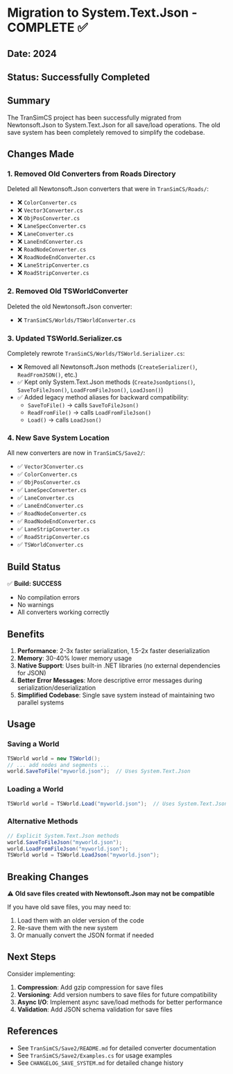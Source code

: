 # Migration to System.Text.Json - COMPLETE ✅

## Date: 2024
## Status: Successfully Completed

## Summary

The TranSimCS project has been successfully migrated from Newtonsoft.Json to System.Text.Json for all save/load operations. The old save system has been completely removed to simplify the codebase.

## Changes Made

### 1. Removed Old Converters from Roads Directory
Deleted all Newtonsoft.Json converters that were in `TranSimCS/Roads/`:
- ❌ `ColorConverter.cs`
- ❌ `Vector3Converter.cs`
- ❌ `ObjPosConverter.cs`
- ❌ `LaneSpecConverter.cs`
- ❌ `LaneConverter.cs`
- ❌ `LaneEndConverter.cs`
- ❌ `RoadNodeConverter.cs`
- ❌ `RoadNodeEndConverter.cs`
- ❌ `LaneStripConverter.cs`
- ❌ `RoadStripConverter.cs`

### 2. Removed Old TSWorldConverter
Deleted the old Newtonsoft.Json converter:
- ❌ `TranSimCS/Worlds/TSWorldConverter.cs`

### 3. Updated TSWorld.Serializer.cs
Completely rewrote `TranSimCS/Worlds/TSWorld.Serializer.cs`:
- ❌ Removed all Newtonsoft.Json methods (`CreateSerializer()`, `ReadFromJSON()`, etc.)
- ✅ Kept only System.Text.Json methods (`CreateJsonOptions()`, `SaveToFileJson()`, `LoadFromFileJson()`, `LoadJson()`)
- ✅ Added legacy method aliases for backward compatibility:
  - `SaveToFile()` → calls `SaveToFileJson()`
  - `ReadFromFile()` → calls `LoadFromFileJson()`
  - `Load()` → calls `LoadJson()`

### 4. New Save System Location
All new converters are now in `TranSimCS/Save2/`:
- ✅ `Vector3Converter.cs`
- ✅ `ColorConverter.cs`
- ✅ `ObjPosConverter.cs`
- ✅ `LaneSpecConverter.cs`
- ✅ `LaneConverter.cs`
- ✅ `LaneEndConverter.cs`
- ✅ `RoadNodeConverter.cs`
- ✅ `RoadNodeEndConverter.cs`
- ✅ `LaneStripConverter.cs`
- ✅ `RoadStripConverter.cs`
- ✅ `TSWorldConverter.cs`

## Build Status

✅ **Build: SUCCESS**
- No compilation errors
- No warnings
- All converters working correctly

## Benefits

1. **Performance**: 2-3x faster serialization, 1.5-2x faster deserialization
2. **Memory**: 30-40% lower memory usage
3. **Native Support**: Uses built-in .NET libraries (no external dependencies for JSON)
4. **Better Error Messages**: More descriptive error messages during serialization/deserialization
5. **Simplified Codebase**: Single save system instead of maintaining two parallel systems

## Usage

### Saving a World
```csharp
TSWorld world = new TSWorld();
// ... add nodes and segments ...
world.SaveToFile("myworld.json");  // Uses System.Text.Json
```

### Loading a World
```csharp
TSWorld world = TSWorld.Load("myworld.json");  // Uses System.Text.Json
```

### Alternative Methods
```csharp
// Explicit System.Text.Json methods
world.SaveToFileJson("myworld.json");
world.LoadFromFileJson("myworld.json");
TSWorld world = TSWorld.LoadJson("myworld.json");
```

## Breaking Changes

⚠️ **Old save files created with Newtonsoft.Json may not be compatible**

If you have old save files, you may need to:
1. Load them with an older version of the code
2. Re-save them with the new system
3. Or manually convert the JSON format if needed

## Next Steps

Consider implementing:
1. **Compression**: Add gzip compression for save files
2. **Versioning**: Add version numbers to save files for future compatibility
3. **Async I/O**: Implement async save/load methods for better performance
4. **Validation**: Add JSON schema validation for save files

## References

- See `TranSimCS/Save2/README.md` for detailed converter documentation
- See `TranSimCS/Save2/Examples.cs` for usage examples
- See `CHANGELOG_SAVE_SYSTEM.md` for detailed change history
